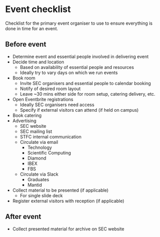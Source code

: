 # Event checklist

Checklist for the primary event organiser to use to ensure everything is done in
time for an event.

## Before event

- Determine event and essential people involved in delivering event
- Decide time and location
  - Based on availability of essential people and resources
  - Ideally try to vary days on which we run events
- Book room
  - Invite SEC organisers and essential people to calendar booking
  - Notify of desired room layout
  - Leave ~30 mins either side for room setup, catering delivery, etc.
- Open Eventbrite registrations
  - Ideally SEC organisers need access
  - Specify if external visitors can attend (if held on campus)
- Book catering
- Advertising
  - SEC website
  - SEC mailing list
  - STFC internal communication
  - Circulate via email
    - Technology
    - Scientific Computing
    - Diamond
    - IBEX
    - FBS
  - Circulate via Slack
    - Graduates
    - Mantid
- Collect material to be presented (if applicable)
  - For single slide deck
- Register external visitors with reception (if applicable)

## After event

- Collect presented material for archive on SEC website
